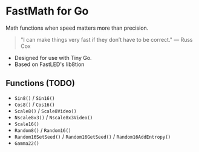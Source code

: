 # FastMath for Go

Math functions when speed matters more than precision.

> "I can make things very fast if they don’t have to be correct." — Russ Cox

* Designed for use with Tiny Go.
* Based on FastLED's lib8tion

## Functions (TODO)

* `Sin8()` / `Sin16()`
* `Cos8()` / `Cos16()`
* `Scale8()` / `Scale8Video()`
* `Nscale8x3()` / `Nscale8x3Video()`
* `Scale16()`
* `Random8()` / `Random16()`
* `Random16SetSeed()` / `Random16GetSeed()` / `Random16AddEntropy()`
* `Gamma22()`
